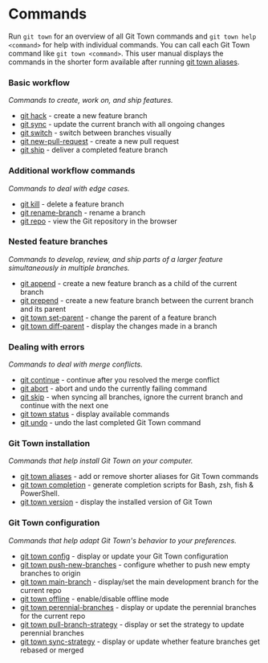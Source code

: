 # Commands

Run `git town` for an overview of all Git Town commands and
`git town help <command>` for help with individual commands. You can call each
Git Town command like `git town <command>`. This user manual displays the
commands in the shorter form available after running
[git town aliases](commands/aliases.md).

### Basic workflow

_Commands to create, work on, and ship features._

- [git hack](commands/hack.md) - create a new feature branch
- [git sync](commands/sync.md) - update the current branch with all ongoing
  changes
- [git switch](commands/switch.md) - switch between branches visually
- [git new-pull-request](commands/new-pull-request.md) - create a new pull
  request
- [git ship](commands/ship.md) - deliver a completed feature branch

### Additional workflow commands

_Commands to deal with edge cases._

- [git kill](commands/kill.md) - delete a feature branch
- [git rename-branch](commands/rename-branch.md) - rename a branch
- [git repo](commands/repo.md) - view the Git repository in the browser

### Nested feature branches

_Commands to develop, review, and ship parts of a larger feature simultaneously
in multiple branches._

- [git append](commands/append.md) - create a new feature branch as a child of
  the current branch
- [git prepend](commands/prepend.md) - create a new feature branch between the
  current branch and its parent
- [git town set-parent](commands/set-parent.md) - change the parent of a feature
  branch
- [git town diff-parent](commands/diff-parent.md) - display the changes made in
  a branch

### Dealing with errors

_Commands to deal with merge conflicts._

- [git continue](commands/continue.md) - continue after you resolved the merge
  conflict
- [git abort](commands/abort.md) - abort and undo the currently failing command
- [git skip](commands/skip.md) - when syncing all branches, ignore the current
  branch and continue with the next one
- [git town status](commands/status.md) - display available commands
- [git undo](commands/undo.md) - undo the last completed Git Town command

### Git Town installation

_Commands that help install Git Town on your computer._

- [git town aliases](commands/aliases.md) - add or remove shorter aliases for
  Git Town commands
- [git town completion](commands/completions.md) - generate completion scripts
  for Bash, zsh, fish & PowerShell.
- [git town version](commands/version.md) - display the installed version of Git
  Town

### Git Town configuration

_Commands that help adapt Git Town's behavior to your preferences._

- [git town config](commands/config.md) - display or update your Git Town
  configuration
- [git town push-new-branches](commands/config-push-new-branches.md) - configure
  whether to push new empty branches to origin
- [git town main-branch](commands/config-main-branch.md) - display/set the main
  development branch for the current repo
- [git town offline](commands/config-offline.md) - enable/disable offline mode
- [git town perennial-branches](commands/config-perennial-branches.md) - display
  or update the perennial branches for the current repo
- [git town pull-branch-strategy](commands/config-pull-branch-strategy.md) -
  display or set the strategy to update perennial branches
- [git town sync-strategy](commands/config-sync-strategy.md) - display or update
  whether feature branches get rebased or merged
